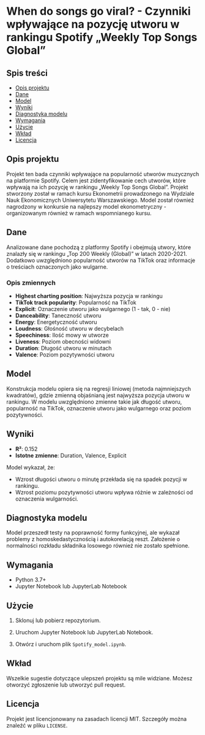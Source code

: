 # When do songs go viral? - Czynniki wpływające na pozycję utworu w rankingu Spotify „Weekly Top Songs Global”

## Spis treści
- [Opis projektu](#opis-projektu)
- [Dane](#dane)
- [Model](#model)
- [Wyniki](#wyniki)
- [Diagnostyka modelu](#diagnostyka-modelu)
- [Wymagania](#wymagania)
- [Użycie](#użycie)
- [Wkład](#wkład)
- [Licencja](#licencja)

## Opis projektu
Projekt ten bada czynniki wpływające na popularność utworów muzycznych na platformie Spotify. Celem jest zidentyfikowanie cech utworów, które wpływają na ich pozycję w rankingu „Weekly Top Songs Global”. Projekt stworzony został w ramach kursu Ekonometrii prowadzonego na Wydziale Nauk Ekonomicznych Uniwersytetu Warszawskiego. Model został również nagrodzony w konkursie na najlepszy model ekonometryczny - organizowanym również w ramach wspomnianego kursu.

## Dane
Analizowane dane pochodzą z platformy Spotify i obejmują utwory, które znalazły się w rankingu „Top 200 Weekly (Global)” w latach 2020-2021. Dodatkowo uwzględniono popularność utworów na TikTok oraz informacje o treściach oznaczonych jako wulgarne.

### Opis zmiennych
- **Highest charting position**: Najwyższa pozycja w rankingu
- **TikTok track popularity**: Popularność na TikTok
- **Explicit**: Oznaczenie utworu jako wulgarnego (1 - tak, 0 - nie)
- **Danceability**: Taneczność utworu
- **Energy**: Energetyczność utworu
- **Loudness**: Głośność utworu w decybelach
- **Speechiness**: Ilość mowy w utworze
- **Liveness**: Poziom obecności widowni
- **Duration**: Długość utworu w minutach
- **Valence**: Poziom pozytywności utworu

## Model
Konstrukcja modelu opiera się na regresji liniowej (metoda najmniejszych kwadratów), gdzie zmienną objaśnianą jest najwyższa pozycja utworu w rankingu. W modelu uwzględniono zmienne takie jak długość utworu, popularność na TikTok, oznaczenie utworu jako wulgarnego oraz poziom pozytywności.

## Wyniki
- **R²**: 0.152
- **Istotne zmienne**: Duration, Valence, Explicit

Model wykazał, że:
- Wzrost długości utworu o minutę przekłada się na spadek pozycji w rankingu.
- Wzrost poziomu pozytywności utworu wpływa różnie w zależności od oznaczenia wulgarności.

## Diagnostyka modelu
Model przeszedł testy na poprawność formy funkcyjnej, ale wykazał problemy z homoskedastycznością i autokorelacją reszt. Założenie o normalności rozkładu składnika losowego również nie zostało spełnione.

## Wymagania
- Python 3.7+
- Jupyter Notebook lub JupyterLab Notebook

## Użycie
1. Sklonuj lub pobierz repozytorium.
   
2. Uruchom Jupyter Notebook lub JupyterLab Notebook.

3. Otwórz i uruchom plik `Spotify_model.ipynb`.

## Wkład
Wszelkie sugestie dotyczące ulepszeń projektu są mile widziane. Możesz otworzyć zgłoszenie lub utworzyć pull request.

## Licencja
Projekt jest licencjonowany na zasadach licencji MIT. Szczegóły można znaleźć w pliku `LICENSE`.
